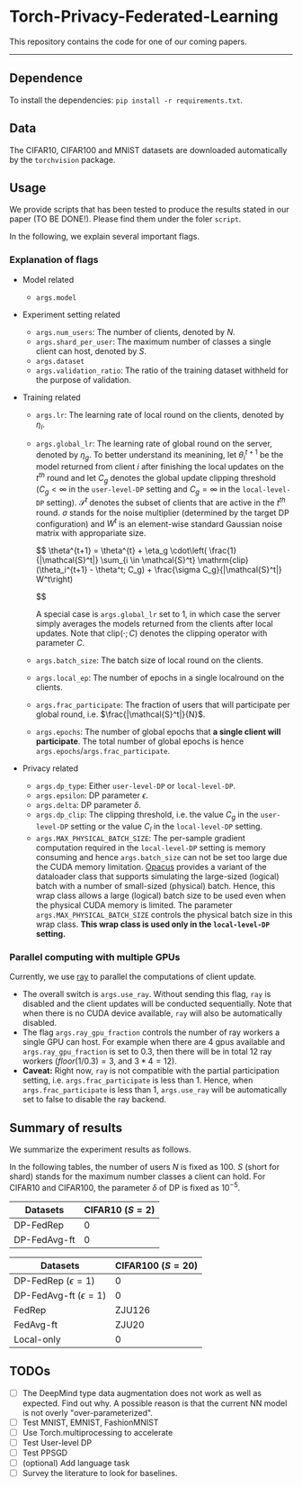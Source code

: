 # Torch-Privacy-Federated-Learning

This repository contains the code for one of our coming papers.

---

## Dependence

To install the dependencies: `pip install -r requirements.txt`.

## Data

The CIFAR10, CIFAR100 and MNIST datasets are downloaded automatically by the `torchvision` package.

## Usage

We provide scripts that has been tested to produce the results stated in our paper (TO BE DONE!).
Please find them under the foler `script`.

In the following, we explain several important flags.

### Explanation of flags

- Model related

  - `args.model`
- Experiment setting related

  - `args.num_users`: The number of clients, denoted by $N$.
  - `args.shard_per_user`: The maximum number of classes a single client can host, denoted by $S$.
  - `args.dataset`
  - `args.validation_ratio`: The ratio of the training dataset withheld for the purpose of validation.
- Training related

  - `args.lr`: The learning rate of local round on the clients, denoted by $\eta_l$.
  - `args.global_lr`: The learning rate of global round on the server, denoted by $\eta_g$. To better understand its meanining, let $\theta_i^{t+1}$ be the model returned from client $i$ after finishing the local updates on the $t^{th}$ round and let $C_g$ denotes the global update clipping threshold ($C_g<\infty$ in the `user-level-DP` setting and $C_g = \infty$ in the `local-level-DP` setting). $\mathcal{S}^t$ denotes the subset of clients that are active in the $t^{th}$ round. $\sigma$ stands for the noise multiplier (determined by the target DP configuration) and $W^t$ is an element-wise standard Gaussian noise matrix with appropariate size.

    $$
    \theta^{t+1} = \theta^{t} + \eta_g \cdot\left( \frac{1}{|\mathcal{S}^t|} \sum_{i \in \mathcal{S}^t} \mathrm{clip}(\theta_i^{t+1} - \theta^t; C_g) + \frac{\sigma C_g}{|\mathcal{S}^t|} W^t\right)

    $$

    A special case is `args.global_lr` set to 1, in which case the server simply averages the models returned from the clients after local updates. Note that $\mathrm{clip}(\cdot; C)$ denotes the clipping operator with parameter $C$.
  - `args.batch_size`: The batch size of local round on the clients.
  - `args.local_ep`: The number of epochs in a single localround on the clients.
  - `args.frac_participate`: The fraction of users that will participate per global round, i.e. $\frac{|\mathcal{S}^t|}{N}$.
  - `args.epochs`: The number of global epochs that **a single client will participate**. The total number of global epochs is hence `args.epochs`/`args.frac_participate`.
- Privacy related

  - `args.dp_type`: Either `user-level-DP` or `local-level-DP`.
  - `args.epsilon`: DP parameter $\epsilon$.
  - `args.delta`: DP parameter $\delta$.
  - `args.dp_clip`: The clipping threshold, i.e. the value $C_g$ in the `user-level-DP` setting or the value $C_l$ in the `local-level-DP` setting.
  - `args.MAX_PHYSICAL_BATCH_SIZE`: The per-sample gradient computation required in the `local-level-DP` setting is memory consuming and hence  `args.batch_size` can not be set too large due the CUDA memory limitation. [Opacus](https://github.com/pytorch/opacus) provides a variant of the dataloader class that supports simulating the large-sized (logical) batch with a number of small-sized (physical) batch. Hence, this wrap class allows a large (logical) batch size to be used even when the physical CUDA memory is limited. The parameter `args.MAX_PHYSICAL_BATCH_SIZE` controls the physical batch size in this wrap class. **This wrap class is used only in the `local-level-DP` setting.**

### Parallel computing with multiple GPUs

Currently, we use [ray](https://github.com/ray-project/ray) to parallel the computations of client update.

- The overall switch is `args.use_ray`. Without sending this flag, `ray` is disabled and the client updates will be conducted sequentially. Note that when there is no CUDA device available, `ray` will also be automatically disabled.
- The flag `args.ray_gpu_fraction` controls the number of ray workers a single GPU can host. For example when there are 4 gpus available and `args.ray_gpu_fraction` is set to 0.3, then there will be in total 12 ray workers ($floor(1/0.3) = 3$, and $3 * 4 = 12$).
- **Caveat:** Right now, `ray` is not compatible with the partial participation setting, i.e. `args.frac_participate` is less than 1. Hence, when `args.frac_participate` is less than 1, `args.use_ray` will be automatically set to false to disable the ray backend.

## Summary of results

We summarize the experiment results as follows.

In the following tables, the number of users $N$ is fixed as 100. $S$ (short for shard) stands for the maximum number classes a client can hold.
For CIFAR10 and CIFAR100, the parameter $\delta$ of DP is fixed as $10^{-5}$.


| Datasets     | CIFAR10 ($S=2$) |
| -------------- | ----------------- |
| DP-FedRep    | 0               |
| DP-FedAvg-ft | 0               |


| Datasets                    | CIFAR100 ($S=20$) |
| ----------------------------- | ------------------- |
| DP-FedRep ($\epsilon=1$)    | 0                 |
| DP-FedAvg-ft ($\epsilon=1$) | 0                 |
| FedRep                      | ZJU126            |
| FedAvg-ft                   | ZJU20             |
| Local-only                  | 0                 |

## TODOs

- [ ]  The DeepMind type data augmentation does not work as well as expected. Find out why. A possible reason is that the current NN model is not overly "over-parameterized".
- [ ]  Test MNIST, EMNIST, FashionMNIST
- [ ]  Use Torch.multiprocessing to accelerate
- [ ]  Test User-level DP
- [ ]  Test PPSGD
- [ ]  (optional) Add language task
- [ ]  Survey the literature to look for baselines.
